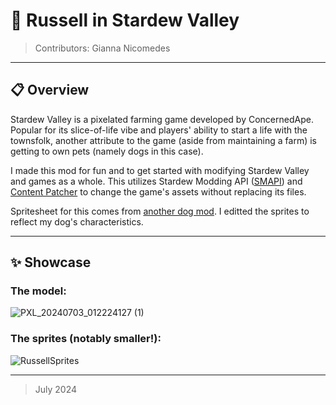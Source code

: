 # 🐶 Russell in Stardew Valley
> Contributors: Gianna Nicomedes

---

## 📋 Overview

Stardew Valley is a pixelated farming game developed by ConcernedApe. Popular for its slice-of-life vibe and players' ability to start a life with the townsfolk, another attribute to the game (aside from maintaining a farm) is getting to own pets (namely dogs in this case).

I made this mod for fun and to get started with modifying Stardew Valley and games as a whole. This utilizes Stardew Modding API ([SMAPI](https://smapi.io/)) and [Content Patcher](https://www.nexusmods.com/stardewvalley/mods/1915) to change the game's assets without replacing its files. 

Spritesheet for this comes from [another dog mod](https://www.nexusmods.com/stardewvalley/mods/20040). I editted the sprites to reflect my dog's characteristics.

---

## ✨ Showcase

### The model:

![PXL_20240703_012224127 (1)](https://github.com/user-attachments/assets/5e960f04-271f-4e81-a13d-001172257b01)

### The sprites (notably smaller!):

![RussellSprites](https://github.com/user-attachments/assets/40d30d82-1791-4150-80b6-333dbd5ab7c6)

---

> July 2024

